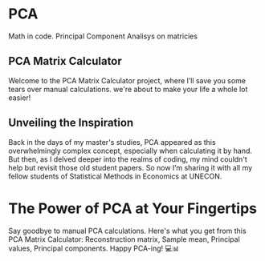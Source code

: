 # PCA
Math in code. Principal Component Analisys on matricies

## PCA Matrix Calculator
Welcome to the PCA Matrix Calculator project, where I’ll save you some tears over manual calculations. we're about to make your life a whole lot easier!

## Unveiling the Inspiration
Back in the days of my master's studies, PCA appeared as this overwhelmingly complex concept, especially when calculating it by hand. But then, as I delved deeper into the realms of coding, my mind couldn't help but revisit those old student papers. So now I’m sharing it with all my fellow students of Statistical Methods in Economics at UNECON.

# The Power of PCA at Your Fingertips
Say goodbye to manual PCA calculations. Here's what you get from this PCA Matrix Calculator: Reconstruction matrix, Sample mean, Principal values, Principal components. 
Happy PCA-ing! 💻📊

